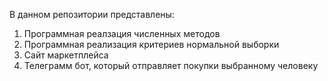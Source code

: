 В данном репозитории представлены:
1) Программная реалзация численных методов
2) Программная реализация критериев нормальной выборки
3) Сайт маркетплейса
4) Телеграмм бот, который отправляет покупки выбранному человеку 
